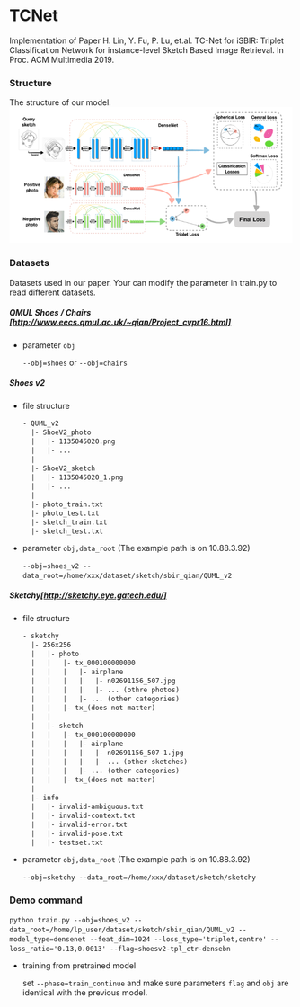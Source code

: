 # TCNet
Implementation of Paper H. Lin, Y. Fu, P. Lu, et.al. TC-Net for iSBIR: Triplet Classification Network for instance-level Sketch Based Image Retrieval. In Proc. ACM Multimedia 2019.

### Structure
The structure of our model.
![Structure](structure.png?raw=true "Title")
### Datasets
Datasets used in our paper. Your can modify the parameter in train.py to read different datasets.
##### QMUL Shoes / Chairs [http://www.eecs.qmul.ac.uk/~qian/Project_cvpr16.html]

- parameter `obj`

  `--obj=shoes` or `--obj=chairs`

##### Shoes v2

- file structure

  ```
  - QUML_v2
  	|- ShoeV2_photo
  	|	|- 1135045020.png
  	|	|- ...
  	|
  	|- ShoeV2_sketch
  	|	|- 1135045020_1.png
  	|	|- ...
  	|
  	|- photo_train.txt
  	|- photo_test.txt
  	|- sketch_train.txt
  	|- sketch_test.txt
  ```

- parameter `obj,data_root` (The example path is on 10.88.3.92)

  `--obj=shoes_v2 --data_root=/home/xxx/dataset/sketch/sbir_qian/QUML_v2`

##### Sketchy[http://sketchy.eye.gatech.edu/]

- file structure

  ```
  - sketchy
  	|- 256x256
  	|	|- photo
  	|	|	|- tx_000100000000
  	|	|	|	|- airplane
  	|	|	|	|	|- n02691156_507.jpg
  	|	|	|	|	|- ... (othre photos)
  	|	|	|	|- ... (other categories)
  	|	|	|- tx_(does not matter)
  	|	|	
  	|	|- sketch
  	|	|	|- tx_000100000000
  	|	|	|	|- airplane
  	|	|	|	|	|- n02691156_507-1.jpg
  	|	|	|	|	|- ... (other sketches)
  	|	|	|	|- ... (other categories)
  	|	|	|- tx_(does not matter)
  	|
  	|- info
  	|	|- invalid-ambiguous.txt
  	|	|- invalid-context.txt
  	|	|- invalid-error.txt
  	|	|- invalid-pose.txt
  	|	|- testset.txt
  ```

- parameter `obj,data_root` (The example path is on 10.88.3.92)

  `--obj=sketchy --data_root=/home/xxx/dataset/sketch/sketchy`



### Demo command

`python train.py --obj=shoes_v2 --data_root=/home/lp_user/dataset/sketch/sbir_qian/QUML_v2 --model_type=densenet --feat_dim=1024 --loss_type='triplet,centre' --loss_ratio='0.13,0.0013' --flag=shoesv2-tpl_ctr-densebn`

- training from pretrained model

  set `--phase=train_continue` and make sure parameters `flag` and `obj` are identical with the previous model.

  
